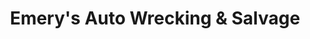 ---
title: "Emery's Auto Wrecking & Salvage"
url: /aberdeen/emerys-auto-wrecking-und-salvage/
shop: Autoteile
---